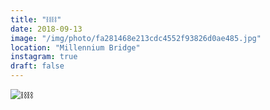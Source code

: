 ```yaml
---
title: "⛓⛓"
date: 2018-09-13
image: "/img/photo/fa281468e213cdc4552f93826d0ae485.jpg"
location: "Millennium Bridge"
instagram: true
draft: false
---
```


![⛓⛓](/img/photo/fa281468e213cdc4552f93826d0ae485.jpg)
